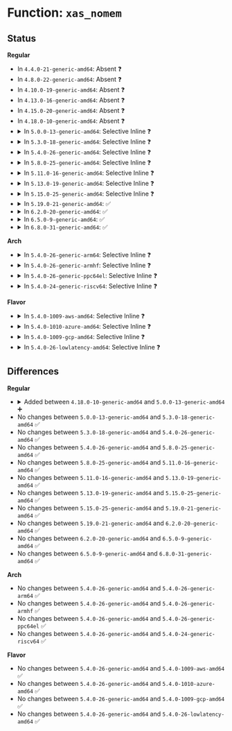 # Function: <code>xas_nomem</code>

## Status
<b>Regular</b>
<ul>
<li>
In <code>4.4.0-21-generic-amd64</code>: Absent ❓
</li>
<li>
In <code>4.8.0-22-generic-amd64</code>: Absent ❓
</li>
<li>
In <code>4.10.0-19-generic-amd64</code>: Absent ❓
</li>
<li>
In <code>4.13.0-16-generic-amd64</code>: Absent ❓
</li>
<li>
In <code>4.15.0-20-generic-amd64</code>: Absent ❓
</li>
<li>
In <code>4.18.0-10-generic-amd64</code>: Absent ❓
</li>
<li>
<details>
<summary>In <code>5.0.0-13-generic-amd64</code>: Selective Inline ❓</summary>

```c
bool xas_nomem(struct xa_state * xas, gfp_t gfp)
```

```json
{
  "name": "xas_nomem",
  "collision_type": "Unique Global",
  "inline_type": "Selective",
  "funcs": [
    {
      "addr": 18446744071589428288,
      "name": "xas_nomem",
      "external": true,
      "loc": "lib/xarray.c:290",
      "file": "lib/xarray.c",
      "inline": "not declared, inlined",
      "caller_inline": [],
      "caller_func": [
        "mm/filemap.c:__add_to_page_cache_locked",
        "mm/shmem.c:shmem_add_to_page_cache",
        "mm/swap_state.c:add_to_swap_cache",
        "mm/khugepaged.c:collapse_shmem",
        "fs/dax.c:grab_mapping_entry",
        "lib/idr.c:ida_alloc_range",
        "lib/xarray.c:xa_store_range"
      ]
    }
  ],
  "symbols": [
    {
      "addr": 18446744071589428288,
      "name": "xas_nomem",
      "section": ".text",
      "bind": "STB_GLOBAL",
      "size": 86
    }
  ]
}
```
</details>
</li>
<li>
<details>
<summary>In <code>5.3.0-18-generic-amd64</code>: Selective Inline ❓</summary>

```c
bool xas_nomem(struct xa_state * xas, gfp_t gfp)
```

```json
{
  "name": "xas_nomem",
  "collision_type": "Unique Global",
  "inline_type": "Selective",
  "funcs": [
    {
      "addr": 18446744071589886192,
      "name": "xas_nomem",
      "external": true,
      "loc": "lib/xarray.c:295",
      "file": "lib/xarray.c",
      "inline": "not declared, inlined",
      "caller_inline": [],
      "caller_func": [
        "mm/filemap.c:__add_to_page_cache_locked",
        "mm/shmem.c:shmem_add_to_page_cache",
        "mm/swap_state.c:add_to_swap_cache",
        "mm/khugepaged.c:collapse_shmem",
        "fs/dax.c:grab_mapping_entry",
        "lib/idr.c:ida_alloc_range",
        "lib/xarray.c:xa_store_range"
      ]
    }
  ],
  "symbols": [
    {
      "addr": 18446744071589886192,
      "name": "xas_nomem",
      "section": ".text",
      "bind": "STB_GLOBAL",
      "size": 103
    }
  ]
}
```
</details>
</li>
<li>
<details>
<summary>In <code>5.4.0-26-generic-amd64</code>: Selective Inline ❓</summary>

```c
bool xas_nomem(struct xa_state * xas, gfp_t gfp)
```

```json
{
  "name": "xas_nomem",
  "collision_type": "Unique Global",
  "inline_type": "Selective",
  "funcs": [
    {
      "addr": 18446744071590112144,
      "name": "xas_nomem",
      "external": true,
      "loc": "lib/xarray.c:296",
      "file": "lib/xarray.c",
      "inline": "not declared, inlined",
      "caller_inline": [],
      "caller_func": [
        "mm/filemap.c:__add_to_page_cache_locked",
        "mm/shmem.c:shmem_add_to_page_cache",
        "mm/swap_state.c:add_to_swap_cache",
        "mm/khugepaged.c:collapse_file",
        "fs/dax.c:grab_mapping_entry",
        "lib/idr.c:ida_alloc_range",
        "lib/xarray.c:xa_store_range"
      ]
    }
  ],
  "symbols": [
    {
      "addr": 18446744071590112144,
      "name": "xas_nomem",
      "section": ".text",
      "bind": "STB_GLOBAL",
      "size": 103
    }
  ]
}
```
</details>
</li>
<li>
<details>
<summary>In <code>5.8.0-25-generic-amd64</code>: Selective Inline ❓</summary>

```c
bool xas_nomem(struct xa_state * xas, gfp_t gfp)
```

```json
{
  "name": "xas_nomem",
  "collision_type": "Unique Global",
  "inline_type": "Selective",
  "funcs": [
    {
      "addr": 18446744071585113632,
      "name": "xas_nomem",
      "external": true,
      "loc": "lib/xarray.c:296",
      "file": "lib/xarray.c",
      "inline": "not declared, inlined",
      "caller_inline": [],
      "caller_func": [
        "mm/filemap.c:__add_to_page_cache_locked",
        "mm/shmem.c:shmem_add_to_page_cache",
        "mm/swap_state.c:add_to_swap_cache",
        "mm/khugepaged.c:collapse_file",
        "fs/dax.c:grab_mapping_entry",
        "lib/idr.c:ida_alloc_range",
        "lib/xarray.c:xa_store_range"
      ]
    }
  ],
  "symbols": [
    {
      "addr": 18446744071585113632,
      "name": "xas_nomem",
      "section": ".text",
      "bind": "STB_GLOBAL",
      "size": 109
    }
  ]
}
```
</details>
</li>
<li>
<details>
<summary>In <code>5.11.0-16-generic-amd64</code>: Selective Inline ❓</summary>

```c
bool xas_nomem(struct xa_state * xas, gfp_t gfp)
```

```json
{
  "name": "xas_nomem",
  "collision_type": "Unique Global",
  "inline_type": "Selective",
  "funcs": [
    {
      "addr": 18446744071585263120,
      "name": "xas_nomem",
      "external": true,
      "loc": "lib/xarray.c:297",
      "file": "lib/xarray.c",
      "inline": "not declared, inlined",
      "caller_inline": [],
      "caller_func": [
        "mm/filemap.c:__add_to_page_cache_locked",
        "mm/shmem.c:shmem_add_to_page_cache",
        "mm/swap_state.c:add_to_swap_cache",
        "mm/khugepaged.c:collapse_file",
        "fs/dax.c:grab_mapping_entry",
        "lib/idr.c:ida_alloc_range",
        "lib/xarray.c:xa_store_range"
      ]
    }
  ],
  "symbols": [
    {
      "addr": 18446744071585263120,
      "name": "xas_nomem",
      "section": ".text",
      "bind": "STB_GLOBAL",
      "size": 125
    }
  ]
}
```
</details>
</li>
<li>
<details>
<summary>In <code>5.13.0-19-generic-amd64</code>: Selective Inline ❓</summary>

```c
bool xas_nomem(struct xa_state * xas, gfp_t gfp)
```

```json
{
  "name": "xas_nomem",
  "collision_type": "Unique Global",
  "inline_type": "Selective",
  "funcs": [
    {
      "addr": 18446744071585145952,
      "name": "xas_nomem",
      "external": true,
      "loc": "lib/xarray.c:297",
      "file": "lib/xarray.c",
      "inline": "not declared, inlined",
      "caller_inline": [],
      "caller_func": [
        "mm/filemap.c:__add_to_page_cache_locked",
        "mm/shmem.c:shmem_add_to_page_cache",
        "mm/swap_state.c:add_to_swap_cache",
        "mm/khugepaged.c:collapse_file",
        "fs/dax.c:grab_mapping_entry",
        "lib/idr.c:ida_alloc_range",
        "lib/xarray.c:xa_store_range"
      ]
    }
  ],
  "symbols": [
    {
      "addr": 18446744071585145952,
      "name": "xas_nomem",
      "section": ".text",
      "bind": "STB_GLOBAL",
      "size": 125
    }
  ]
}
```
</details>
</li>
<li>
<details>
<summary>In <code>5.15.0-25-generic-amd64</code>: Selective Inline ❓</summary>

```c
bool xas_nomem(struct xa_state * xas, gfp_t gfp)
```

```json
{
  "name": "xas_nomem",
  "collision_type": "Unique Global",
  "inline_type": "Selective",
  "funcs": [
    {
      "addr": 18446744071585595408,
      "name": "xas_nomem",
      "external": true,
      "loc": "lib/xarray.c:297",
      "file": "lib/xarray.c",
      "inline": "not declared, inlined",
      "caller_inline": [],
      "caller_func": [
        "mm/filemap.c:__add_to_page_cache_locked",
        "mm/shmem.c:shmem_add_to_page_cache",
        "mm/swap_state.c:add_to_swap_cache",
        "mm/khugepaged.c:collapse_file",
        "fs/dax.c:grab_mapping_entry",
        "lib/idr.c:ida_alloc_range",
        "lib/xarray.c:xa_store_range"
      ]
    }
  ],
  "symbols": [
    {
      "addr": 18446744071585595408,
      "name": "xas_nomem",
      "section": ".text",
      "bind": "STB_GLOBAL",
      "size": 125
    }
  ]
}
```
</details>
</li>
<li>
<details>
<summary>In <code>5.19.0-21-generic-amd64</code>: ✅</summary>

```c
bool xas_nomem(struct xa_state * xas, gfp_t gfp)
```

```json
{
  "name": "xas_nomem",
  "collision_type": "Unique Global",
  "inline_type": "No",
  "funcs": [
    {
      "addr": 18446744071586756416,
      "name": "xas_nomem",
      "external": true,
      "loc": "lib/xarray.c:300",
      "file": "lib/xarray.c",
      "inline": "seen, unknown",
      "caller_inline": [],
      "caller_func": [
        "mm/filemap.c:__filemap_add_folio",
        "mm/shmem.c:shmem_add_to_page_cache",
        "mm/list_lru.c:memcg_list_lru_alloc",
        "mm/list_lru.c:memcg_list_lru_alloc",
        "mm/swap_state.c:add_to_swap_cache",
        "mm/khugepaged.c:collapse_file",
        "fs/dax.c:grab_mapping_entry",
        "lib/idr.c:ida_alloc_range",
        "lib/xarray.c:xa_store_range"
      ]
    }
  ],
  "symbols": [
    {
      "addr": 18446744071586756416,
      "name": "xas_nomem",
      "section": ".text",
      "bind": "STB_GLOBAL",
      "size": 155
    }
  ]
}
```
</details>
</li>
<li>
<details>
<summary>In <code>6.2.0-20-generic-amd64</code>: ✅</summary>

```c
bool xas_nomem(struct xa_state * xas, gfp_t gfp)
```

```json
{
  "name": "xas_nomem",
  "collision_type": "Unique Global",
  "inline_type": "No",
  "funcs": [
    {
      "addr": 18446744071595923104,
      "name": "xas_nomem",
      "external": true,
      "loc": "lib/xarray.c:300",
      "file": "lib/xarray.c",
      "inline": "seen, unknown",
      "caller_inline": [],
      "caller_func": [
        "mm/filemap.c:__filemap_add_folio",
        "mm/shmem.c:shmem_add_to_page_cache",
        "mm/list_lru.c:memcg_list_lru_alloc",
        "mm/list_lru.c:memcg_list_lru_alloc",
        "mm/swap_state.c:add_to_swap_cache",
        "mm/khugepaged.c:collapse_file",
        "fs/dax.c:grab_mapping_entry",
        "lib/idr.c:ida_alloc_range",
        "lib/xarray.c:xa_store_range"
      ]
    }
  ],
  "symbols": [
    {
      "addr": 18446744071595923104,
      "name": "xas_nomem",
      "section": ".text",
      "bind": "STB_GLOBAL",
      "size": 155
    }
  ]
}
```
</details>
</li>
<li>
<details>
<summary>In <code>6.5.0-9-generic-amd64</code>: ✅</summary>

```c
bool xas_nomem(struct xa_state * xas, gfp_t gfp)
```

```json
{
  "name": "xas_nomem",
  "collision_type": "Unique Global",
  "inline_type": "No",
  "funcs": [
    {
      "addr": 18446744071596441856,
      "name": "xas_nomem",
      "external": true,
      "loc": "lib/xarray.c:298",
      "file": "lib/xarray.c",
      "inline": "seen, unknown",
      "caller_inline": [],
      "caller_func": [
        "mm/filemap.c:__filemap_add_folio",
        "mm/shmem.c:shmem_add_to_page_cache",
        "mm/list_lru.c:memcg_list_lru_alloc",
        "mm/list_lru.c:memcg_list_lru_alloc",
        "mm/swap_state.c:add_to_swap_cache",
        "mm/khugepaged.c:collapse_file",
        "fs/dax.c:grab_mapping_entry",
        "lib/idr.c:ida_alloc_range",
        "lib/xarray.c:xa_store_range"
      ]
    }
  ],
  "symbols": [
    {
      "addr": 18446744071596441856,
      "name": "xas_nomem",
      "section": ".text",
      "bind": "STB_GLOBAL",
      "size": 155
    }
  ]
}
```
</details>
</li>
<li>
<details>
<summary>In <code>6.8.0-31-generic-amd64</code>: ✅</summary>

```c
bool xas_nomem(struct xa_state * xas, gfp_t gfp)
```

```json
{
  "name": "xas_nomem",
  "collision_type": "Unique Global",
  "inline_type": "No",
  "funcs": [
    {
      "addr": 18446744071597337216,
      "name": "xas_nomem",
      "external": true,
      "loc": "lib/xarray.c:298",
      "file": "lib/xarray.c",
      "inline": "seen, unknown",
      "caller_inline": [],
      "caller_func": [
        "mm/filemap.c:__filemap_add_folio",
        "mm/shmem.c:shmem_add_to_page_cache",
        "mm/list_lru.c:memcg_list_lru_alloc",
        "mm/list_lru.c:memcg_list_lru_alloc",
        "mm/swap_state.c:add_to_swap_cache",
        "mm/khugepaged.c:collapse_file",
        "fs/dax.c:grab_mapping_entry",
        "lib/idr.c:ida_alloc_range",
        "lib/xarray.c:xa_store_range"
      ]
    }
  ],
  "symbols": [
    {
      "addr": 18446744071597337216,
      "name": "xas_nomem",
      "section": ".text",
      "bind": "STB_GLOBAL",
      "size": 155
    }
  ]
}
```
</details>
</li>
</ul>
<b>Arch</b>
<ul>
<li>
<details>
<summary>In <code>5.4.0-26-generic-arm64</code>: Selective Inline ❓</summary>

```c
bool xas_nomem(struct xa_state * xas, gfp_t gfp)
```

```json
{
  "name": "xas_nomem",
  "collision_type": "Unique Global",
  "inline_type": "Selective",
  "funcs": [
    {
      "addr": 18446603336503893776,
      "name": "xas_nomem",
      "external": true,
      "loc": "lib/xarray.c:296",
      "file": "lib/xarray.c",
      "inline": "not declared, inlined",
      "caller_inline": [],
      "caller_func": [
        "mm/filemap.c:__add_to_page_cache_locked",
        "mm/shmem.c:shmem_add_to_page_cache",
        "mm/swap_state.c:add_to_swap_cache",
        "mm/khugepaged.c:collapse_file",
        "lib/idr.c:ida_alloc_range",
        "lib/xarray.c:xa_store_range",
        "lib/xarray.c:xa_store_range"
      ]
    }
  ],
  "symbols": [
    {
      "addr": 18446603336503893776,
      "name": "xas_nomem",
      "section": ".text",
      "bind": "STB_GLOBAL",
      "size": 148
    }
  ]
}
```
</details>
</li>
<li>
<details>
<summary>In <code>5.4.0-26-generic-armhf</code>: Selective Inline ❓</summary>

```c
bool xas_nomem(struct xa_state * xas, gfp_t gfp)
```

```json
{
  "name": "xas_nomem",
  "collision_type": "Unique Global",
  "inline_type": "Selective",
  "funcs": [
    {
      "addr": 3236522580,
      "name": "xas_nomem",
      "external": true,
      "loc": "lib/xarray.c:296",
      "file": "lib/xarray.c",
      "inline": "not declared, inlined",
      "caller_inline": [],
      "caller_func": [
        "mm/filemap.c:__add_to_page_cache_locked",
        "mm/shmem.c:shmem_add_to_page_cache",
        "mm/swap_state.c:add_to_swap_cache",
        "lib/idr.c:ida_alloc_range"
      ]
    }
  ],
  "symbols": [
    {
      "addr": 3236522580,
      "name": "xas_nomem",
      "section": ".text",
      "bind": "STB_GLOBAL",
      "size": 140
    }
  ]
}
```
</details>
</li>
<li>
<details>
<summary>In <code>5.4.0-26-generic-ppc64el</code>: Selective Inline ❓</summary>

```c
bool xas_nomem(struct xa_state * xas, gfp_t gfp)
```

```json
{
  "name": "xas_nomem",
  "collision_type": "Unique Global",
  "inline_type": "Selective",
  "funcs": [
    {
      "addr": 13835058055297761376,
      "name": "xas_nomem",
      "external": true,
      "loc": "lib/xarray.c:296",
      "file": "lib/xarray.c",
      "inline": "not declared, inlined",
      "caller_inline": [],
      "caller_func": [
        "mm/filemap.c:__add_to_page_cache_locked",
        "mm/filemap.c:__add_to_page_cache_locked",
        "mm/shmem.c:shmem_add_to_page_cache",
        "mm/swap_state.c:add_to_swap_cache",
        "mm/khugepaged.c:collapse_file",
        "fs/dax.c:grab_mapping_entry",
        "lib/idr.c:ida_alloc_range",
        "lib/xarray.c:xa_store_range",
        "lib/xarray.c:xa_store_range"
      ]
    }
  ],
  "symbols": [
    {
      "addr": 13835058055297761376,
      "name": "xas_nomem",
      "section": ".text",
      "bind": "STB_GLOBAL",
      "size": 232
    }
  ]
}
```
</details>
</li>
<li>
<details>
<summary>In <code>5.4.0-24-generic-riscv64</code>: Selective Inline ❓</summary>

```c
bool xas_nomem(struct xa_state * xas, gfp_t gfp)
```

```json
{
  "name": "xas_nomem",
  "collision_type": "Unique Global",
  "inline_type": "Selective",
  "funcs": [
    {
      "addr": 18446743936279784032,
      "name": "xas_nomem",
      "external": true,
      "loc": "lib/xarray.c:296",
      "file": "lib/xarray.c",
      "inline": "not declared, inlined",
      "caller_inline": [],
      "caller_func": [
        "mm/filemap.c:__add_to_page_cache_locked",
        "mm/shmem.c:shmem_add_to_page_cache",
        "mm/swap_state.c:add_to_swap_cache",
        "lib/idr.c:ida_alloc_range"
      ]
    }
  ],
  "symbols": [
    {
      "addr": 18446743936279784032,
      "name": "xas_nomem",
      "section": ".text",
      "bind": "STB_GLOBAL",
      "size": 110
    }
  ]
}
```
</details>
</li>
</ul>
<b>Flavor</b>
<ul>
<li>
<details>
<summary>In <code>5.4.0-1009-aws-amd64</code>: Selective Inline ❓</summary>

```c
bool xas_nomem(struct xa_state * xas, gfp_t gfp)
```

```json
{
  "name": "xas_nomem",
  "collision_type": "Unique Global",
  "inline_type": "Selective",
  "funcs": [
    {
      "addr": 18446744071589714400,
      "name": "xas_nomem",
      "external": true,
      "loc": "lib/xarray.c:296",
      "file": "lib/xarray.c",
      "inline": "not declared, inlined",
      "caller_inline": [],
      "caller_func": [
        "mm/filemap.c:__add_to_page_cache_locked",
        "mm/shmem.c:shmem_add_to_page_cache",
        "mm/swap_state.c:add_to_swap_cache",
        "mm/khugepaged.c:collapse_file",
        "fs/dax.c:grab_mapping_entry",
        "lib/idr.c:ida_alloc_range",
        "lib/xarray.c:xa_store_range"
      ]
    }
  ],
  "symbols": [
    {
      "addr": 18446744071589714400,
      "name": "xas_nomem",
      "section": ".text",
      "bind": "STB_GLOBAL",
      "size": 103
    }
  ]
}
```
</details>
</li>
<li>
<details>
<summary>In <code>5.4.0-1010-azure-amd64</code>: Selective Inline ❓</summary>

```c
bool xas_nomem(struct xa_state * xas, gfp_t gfp)
```

```json
{
  "name": "xas_nomem",
  "collision_type": "Unique Global",
  "inline_type": "Selective",
  "funcs": [
    {
      "addr": 18446744071589440176,
      "name": "xas_nomem",
      "external": true,
      "loc": "lib/xarray.c:296",
      "file": "lib/xarray.c",
      "inline": "not declared, inlined",
      "caller_inline": [],
      "caller_func": [
        "mm/filemap.c:__add_to_page_cache_locked",
        "mm/shmem.c:shmem_add_to_page_cache",
        "mm/swap_state.c:add_to_swap_cache",
        "mm/khugepaged.c:collapse_file",
        "fs/dax.c:grab_mapping_entry",
        "lib/idr.c:ida_alloc_range",
        "lib/xarray.c:xa_store_range"
      ]
    }
  ],
  "symbols": [
    {
      "addr": 18446744071589440176,
      "name": "xas_nomem",
      "section": ".text",
      "bind": "STB_GLOBAL",
      "size": 103
    }
  ]
}
```
</details>
</li>
<li>
<details>
<summary>In <code>5.4.0-1009-gcp-amd64</code>: Selective Inline ❓</summary>

```c
bool xas_nomem(struct xa_state * xas, gfp_t gfp)
```

```json
{
  "name": "xas_nomem",
  "collision_type": "Unique Global",
  "inline_type": "Selective",
  "funcs": [
    {
      "addr": 18446744071590157776,
      "name": "xas_nomem",
      "external": true,
      "loc": "lib/xarray.c:296",
      "file": "lib/xarray.c",
      "inline": "not declared, inlined",
      "caller_inline": [],
      "caller_func": [
        "mm/filemap.c:__add_to_page_cache_locked",
        "mm/shmem.c:shmem_add_to_page_cache",
        "mm/swap_state.c:add_to_swap_cache",
        "mm/khugepaged.c:collapse_file",
        "fs/dax.c:grab_mapping_entry",
        "lib/idr.c:ida_alloc_range",
        "lib/xarray.c:xa_store_range"
      ]
    }
  ],
  "symbols": [
    {
      "addr": 18446744071590157776,
      "name": "xas_nomem",
      "section": ".text",
      "bind": "STB_GLOBAL",
      "size": 103
    }
  ]
}
```
</details>
</li>
<li>
<details>
<summary>In <code>5.4.0-26-lowlatency-amd64</code>: Selective Inline ❓</summary>

```c
bool xas_nomem(struct xa_state * xas, gfp_t gfp)
```

```json
{
  "name": "xas_nomem",
  "collision_type": "Unique Global",
  "inline_type": "Selective",
  "funcs": [
    {
      "addr": 18446744071590208320,
      "name": "xas_nomem",
      "external": true,
      "loc": "lib/xarray.c:296",
      "file": "lib/xarray.c",
      "inline": "not declared, inlined",
      "caller_inline": [],
      "caller_func": [
        "mm/filemap.c:__add_to_page_cache_locked",
        "mm/shmem.c:shmem_add_to_page_cache",
        "mm/swap_state.c:add_to_swap_cache",
        "mm/khugepaged.c:collapse_file",
        "fs/dax.c:grab_mapping_entry",
        "lib/idr.c:ida_alloc_range",
        "lib/xarray.c:xa_store_range"
      ]
    }
  ],
  "symbols": [
    {
      "addr": 18446744071590208320,
      "name": "xas_nomem",
      "section": ".text",
      "bind": "STB_GLOBAL",
      "size": 103
    }
  ]
}
```
</details>
</li>
</ul>

## Differences
<b>Regular</b>
<ul>
<li>
<details>
<summary>Added between <code>4.18.0-10-generic-amd64</code> and <code>5.0.0-13-generic-amd64</code> ➕</summary>

```c
bool xas_nomem(struct xa_state * xas, gfp_t gfp)
```
</details>
</li>
<li>
No changes between <code>5.0.0-13-generic-amd64</code> and <code>5.3.0-18-generic-amd64</code> ✅
</li>
<li>
No changes between <code>5.3.0-18-generic-amd64</code> and <code>5.4.0-26-generic-amd64</code> ✅
</li>
<li>
No changes between <code>5.4.0-26-generic-amd64</code> and <code>5.8.0-25-generic-amd64</code> ✅
</li>
<li>
No changes between <code>5.8.0-25-generic-amd64</code> and <code>5.11.0-16-generic-amd64</code> ✅
</li>
<li>
No changes between <code>5.11.0-16-generic-amd64</code> and <code>5.13.0-19-generic-amd64</code> ✅
</li>
<li>
No changes between <code>5.13.0-19-generic-amd64</code> and <code>5.15.0-25-generic-amd64</code> ✅
</li>
<li>
No changes between <code>5.15.0-25-generic-amd64</code> and <code>5.19.0-21-generic-amd64</code> ✅
</li>
<li>
No changes between <code>5.19.0-21-generic-amd64</code> and <code>6.2.0-20-generic-amd64</code> ✅
</li>
<li>
No changes between <code>6.2.0-20-generic-amd64</code> and <code>6.5.0-9-generic-amd64</code> ✅
</li>
<li>
No changes between <code>6.5.0-9-generic-amd64</code> and <code>6.8.0-31-generic-amd64</code> ✅
</li>
</ul>
<b>Arch</b>
<ul>
<li>
No changes between <code>5.4.0-26-generic-amd64</code> and <code>5.4.0-26-generic-arm64</code> ✅
</li>
<li>
No changes between <code>5.4.0-26-generic-amd64</code> and <code>5.4.0-26-generic-armhf</code> ✅
</li>
<li>
No changes between <code>5.4.0-26-generic-amd64</code> and <code>5.4.0-26-generic-ppc64el</code> ✅
</li>
<li>
No changes between <code>5.4.0-26-generic-amd64</code> and <code>5.4.0-24-generic-riscv64</code> ✅
</li>
</ul>
<b>Flavor</b>
<ul>
<li>
No changes between <code>5.4.0-26-generic-amd64</code> and <code>5.4.0-1009-aws-amd64</code> ✅
</li>
<li>
No changes between <code>5.4.0-26-generic-amd64</code> and <code>5.4.0-1010-azure-amd64</code> ✅
</li>
<li>
No changes between <code>5.4.0-26-generic-amd64</code> and <code>5.4.0-1009-gcp-amd64</code> ✅
</li>
<li>
No changes between <code>5.4.0-26-generic-amd64</code> and <code>5.4.0-26-lowlatency-amd64</code> ✅
</li>
</ul>
